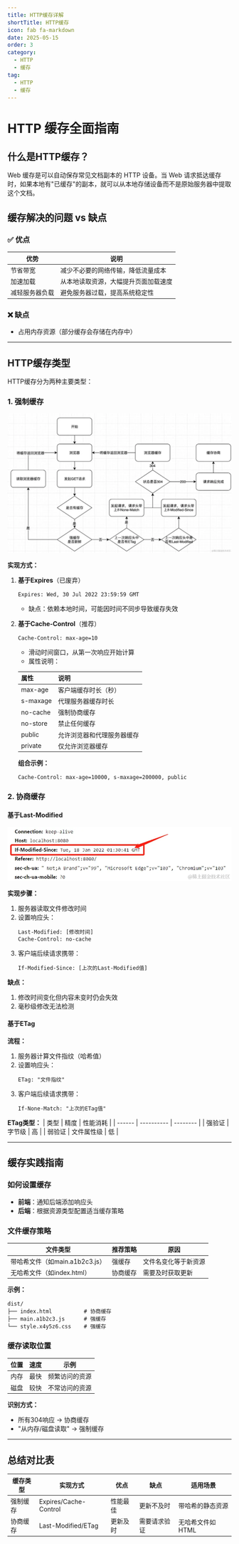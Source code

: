 ```yaml
---
title: HTTP缓存详解
shortTitle: HTTP缓存
icon: fab fa-markdown
date: 2025-05-15
order: 3
category:
  - HTTP
  - 缓存
tag:
  - HTTP
  - 缓存
---
```


# HTTP 缓存全面指南

## 什么是HTTP缓存？
Web 缓存是可以自动保存常见文档副本的 HTTP 设备。当 Web 请求抵达缓存时，如果本地有"已缓存"的副本，就可以从本地存储设备而不是原始服务器中提取这个文档。

## 缓存解决的问题 vs 缺点

### ✅ 优点
| 优势           | 说明                                 |
| -------------- | ------------------------------------ |
| 节省带宽       | 减少不必要的网络传输，降低流量成本   |
| 加速加载       | 从本地读取资源，大幅提升页面加载速度 |
| 减轻服务器负载 | 避免服务器过载，提高系统稳定性       |

### ❌ 缺点
- 占用内存资源（部分缓存会存储在内存中）

---

## HTTP缓存类型
HTTP缓存分为两种主要类型：

### 1. 强制缓存
![强制缓存流程图](image-8.png)

**实现方式：**
1. **基于Expires**（已废弃）
   ```http
   Expires: Wed, 30 Jul 2022 23:59:59 GMT
   ```
   - 缺点：依赖本地时间，可能因时间不同步导致缓存失效

2. **基于Cache-Control**（推荐）
   ```http
   Cache-Control: max-age=10
   ```
   - 滑动时间窗口，从第一次响应开始计算
   - 属性说明：

   | 属性     | 说明                       |
   | -------- | -------------------------- |
   | max-age  | 客户端缓存时长（秒）       |
   | s-maxage | 代理服务器缓存时长         |
   | no-cache | 强制协商缓存               |
   | no-store | 禁止任何缓存               |
   | public   | 允许浏览器和代理服务器缓存 |
   | private  | 仅允许浏览器缓存           |

   **组合示例：**
   ```http
   Cache-Control: max-age=10000, s-maxage=200000, public
   ```

### 2. 协商缓存
#### 基于Last-Modified
![协商缓存流程图](image-11.png)

**实现步骤：**
1. 服务器读取文件修改时间
2. 设置响应头：
   ```http
   Last-Modified: [修改时间]
   Cache-Control: no-cache
   ```
3. 客户端后续请求携带：
   ```http
   If-Modified-Since: [上次的Last-Modified值]
   ```

**缺点：**
1. 修改时间变化但内容未变时仍会失效
2. 毫秒级修改无法检测

#### 基于ETag
**流程：**
1. 服务器计算文件指纹（哈希值）
2. 设置响应头：
   ```http
   ETag: "文件指纹"
   ```
3. 客户端后续请求携带：
   ```http
   If-None-Match: "上次的ETag值"
   ```

**ETag类型：**
| 类型   | 精度       | 性能消耗 |
| ------ | ---------- | -------- |
| 强验证 | 字节级     | 高       |
| 弱验证 | 文件属性级 | 低       |

---

## 缓存实践指南

### 如何设置缓存
- **前端**：通知后端添加响应头
- **后端**：根据资源类型配置适当缓存策略

### 文件缓存策略
| 文件类型                       | 推荐策略 | 原因                 |
| ------------------------------ | -------- | -------------------- |
| 带哈希文件（如main.a1b2c3.js） | 强缓存   | 文件名变化等于新资源 |
| 无哈希文件（如index.html）     | 协商缓存 | 需要及时获取更新     |

**示例：**
```
dist/
├── index.html          # 协商缓存
├── main.a1b2c3.js      # 强缓存
└── style.x4y5z6.css    # 强缓存
```

### 缓存读取位置
| 位置 | 速度 | 示例           |
| ---- | ---- | -------------- |
| 内存 | 最快 | 频繁访问的资源 |
| 磁盘 | 较快 | 不常访问的资源 |

**识别方式：**
- 所有304响应 → 协商缓存
- "从内存/磁盘读取" → 强制缓存

---

## 总结对比表
| 缓存类型 | 实现方式              | 优点     | 缺点         | 适用场景         |
| -------- | --------------------- | -------- | ------------ | ---------------- |
| 强制缓存 | Expires/Cache-Control | 性能最佳 | 更新不及时   | 带哈希的静态资源 |
| 协商缓存 | Last-Modified/ETag    | 更新及时 | 需要请求验证 | 无哈希文件如HTML |